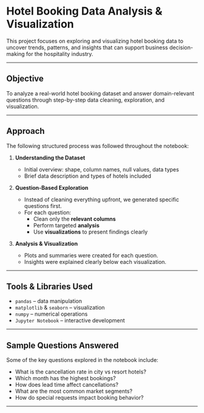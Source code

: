 #  Hotel Booking Data Analysis & Visualization

This project focuses on exploring and visualizing hotel booking data to uncover trends, patterns, and insights that can support business decision-making for the hospitality industry.

---

##  Objective

To analyze a real-world hotel booking dataset and answer domain-relevant questions through step-by-step data cleaning, exploration, and visualization.

---

##  Approach

The following structured process was followed throughout the notebook:

1. **Understanding the Dataset**
   - Initial overview: shape, column names, null values, data types
   - Brief data description and types of hotels included

2. **Question-Based Exploration**
   - Instead of cleaning everything upfront, we generated specific questions first.
   - For each question:
     - Clean only the **relevant columns**
     - Perform targeted **analysis**
     - Use **visualizations** to present findings clearly

3. **Analysis & Visualization**
   - Plots and summaries were created for each question.
   - Insights were explained clearly below each visualization.

---

##  Tools & Libraries Used

- `pandas` – data manipulation
- `matplotlib` & `seaborn` – visualization
- `numpy` – numerical operations
- `Jupyter Notebook` – interactive development

---

##  Sample Questions Answered

Some of the key questions explored in the notebook include:

- What is the cancellation rate in city vs resort hotels?
- Which month has the highest bookings?
- How does lead time affect cancellations?
- What are the most common market segments?
- How do special requests impact booking behavior?

---




